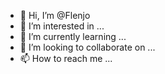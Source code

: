 - 👋 Hi, I’m @Flenjo
- 👀 I’m interested in ...
- 🌱 I’m currently learning ...
- 💞️ I’m looking to collaborate on ...
- 📫 How to reach me ...

<!---
Flenjo/Flenjo is a ✨ special ✨ repository because its `README.md` (this file) appears on your GitHub profile.
You can click the Preview link to take a look at your changes.
--->
<Hi>
